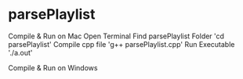 # parsePlaylist

Compile & Run on Mac
    Open Terminal
    Find parsePlaylist Folder
        'cd parsePlaylist'
    Compile cpp file
        'g++ parsePlaylist.cpp'
    Run Executable 
        './a.out'

Compile & Run on Windows